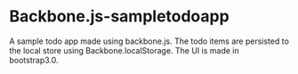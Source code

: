 Backbone.js-sampletodoapp
=========================

A sample todo app made using backbone.js. The todo items are persisted to the local store using Backbone.localStorage. The UI is made in bootstrap3.0.
